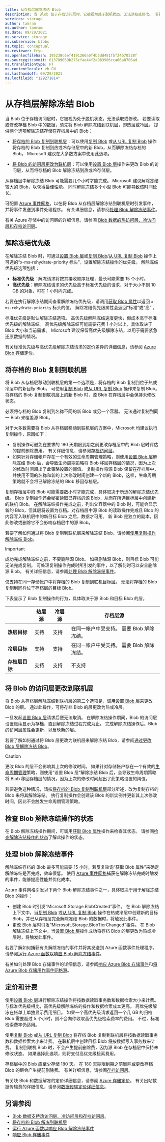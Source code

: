 ```yaml
---
title: 从存档层解除冻结 Blob
description: 当 Blob 位于存档访问层时，它被视为处于脱机状态，无法读取或修改。 若要读取或修改存档 Blob 中的数据，须先将 Blob 解除冻结到联机层，即热层或冷层。
services: storage
author: tamram
ms.author: tamram
ms.date: 09/29/2021
ms.service: storage
ms.subservice: blobs
ms.topic: conceptual
ms.reviewer: fryu
ms.openlocfilehash: 195238c6ef4191266a0f4b5dd481fbf24b70528f
ms.sourcegitcommit: 613789059b275cfae44f2a983906cca06a8706ad
ms.translationtype: HT
ms.contentlocale: zh-CN
ms.lasthandoff: 09/29/2021
ms.locfileid: "129271814"
---
```

# <a name="blob-rehydration-from-the-archive-tier"></a>从存档层解除冻结 Blob

当 Blob 位于存档访问层时，它被视为处于脱机状态，无法读取或修改。 若要读取或修改存档 Blob 中的数据，须先将 Blob 解除冻结到联机层，即热层或冷层。 提供两个选项解除冻结存储在存档层中的 Blob：

- [将存档的 Blob 复制到联机层](#copy-an-archived-blob-to-an-online-tier)：可以使用[复制 Blob](/rest/api/storageservices/copy-blob) 或[从 URL 复制 Blob](/rest/api/storageservices/copy-blob-from-url) 操作将存档的 Blob 复制到热或冷存储层中的新 Blob，从而解除冻结存档的 Blob。 Microsoft 建议在大多数方案中使用此选项。

- [将 Blob 的访问层更改为联机层](#change-a-blobs-access-tier-to-an-online-tier)：可以使用[设置 Blob 层](/rest/api/storageservices/set-blob-tier)操作来更改 Blob 的访问层，从而将存档的 Blob 解除冻结到热或冷存储层。

从存档层中解除冻结 Blob 可能需要几个小时才能完成。 Microsoft 建议解除冻结较大的 Blob，以获得最佳性能。 同时解除冻结多个小型 Blob 可能导致该时间延长。

可配置 [Azure 事件网格](../../event-grid/overview.md)，以在将 Blob 从存档层解除冻结到联机层时引发事件，并将事件发送到事件处理程序。 有关详细信息，请参阅[处理 Blob 解除冻结事件](#handle-an-event-on-blob-rehydration)。

有关 Azure 存储中的访问层的详细信息，请参阅 [Blob 数据的热访问层、冷访问层和存档访问层](access-tiers-overview.md)。

## <a name="rehydration-priority"></a>解除冻结优先级

在解除冻结 Blob 时，可通过[设置 Blob 层](/rest/api/storageservices/set-blob-tier)或[复制 Blob](/rest/api/storageservices/copy-blob)/[从 URL 复制 Blob](/rest/api/storageservices/copy-blob-from-url) 操作上可选的“x-ms-rehydrate-priority 标头”，设置解除冻结操作的优先级。 解除冻结优先级选项包括：

- **标准优先级**：解冻请求将按其接收顺序处理，最长可能需要 15 个小时。
- **高优先级**：解除冻结请求的优先级高于标准优先级的请求，对于大小不到 10 GB 的对象，可在 1 小时内完成。

若要在执行解除冻结期间查看解除冻结优先级，请调用[获取 Blob 属性](/rest/api/storageservices/get-blob-properties)以返回 `x-ms-rehydrate-priority` 标头的值。 解除冻结优先级属性会返回“标准”或“高” 。

标准优先级是默认解除冻结选项。 高优先级解除冻结速度更快，但成本高于标准优先级的解除冻结。 高优先级解除冻结可能需要花费 1 小时以上，具体取决于 Blob 大小和当前需求。 Microsoft 建议保留高优先级解除冻结，以用于需要紧急还原数据的情况。

有关标准优先级与高优先级解除冻结请求的定价差异的详细信息，请参阅 [Azure Blob 存储定价](https://azure.microsoft.com/pricing/details/storage/blobs/)。

## <a name="copy-an-archived-blob-to-an-online-tier"></a>将存档的 Blob 复制到联机层

将 Blob 从存档层移动到联机层的第一个选项是，将存档的 Blob 复制到位于热或冷层中的新目标 Blob。 可使用[复制 Blob](/rest/api/storageservices/copy-blob) 或[从 URL 复制 Blob](/rest/api/storageservices/copy-blob-from-url) 操作来复制 Blob。 将存档的 Blob 复制到联机层上的新 Blob 时，源 Blob 在存档层中会保持未修改状态。

必须将存档的 Blob 复制到名称不同的新 Blob 或另一个容器。 无法通过复制到同一 Blob 来覆盖源 Blob。

对于大多数需要将 Blob 从存档层移动到联机层的方案中，Microsoft 均建议执行复制操作，原因如下：

- 复制操作可避免在要求的 180 天期限到期之前更改存档层中的 Blob 层时评估的提前删除费用。 有关详细信息，请参阅[存档访问层](access-tiers-overview.md#archive-access-tier)。
- 如果针对存储帐户存在一个有效的生命周期管理策略，则使用[设置 Blob 层](/rest/api/storageservices/set-blob-tier)解除冻结 Blob 后，会导致生命周期策略将 Blob 移回存档层的情况，因为上次的修改时间超出了此策略设置的阈值。 复制操作将源 Blob 保留在存档层中，并使用不同的名称和新的上次修改时间创建一个新的 Blob，这样，生命周期策略就不会将已解除冻结的 Blob 移回存档层。

复制存档层中的 Blob 可能需要数小时才能完成，具体取决于所选的解除冻结优先级。 Blob 复制操作还会秘密读取已存档的源 Blob，从而在所选目标层中创建新的联机 Blob。 在解除冻结操作完成之前，列出父容器中的 Blob 时，可能会显示新的 Blob，但其层将设置为存档。对存档层中源 Blob 的读取操作完成且 Blob 的内容写入联机层中的新目标 Blob 之后，数据才可用。 新 Blob 是独立的副本，因此修改或删除它不会影响存档层中的源 Blob。

若要了解如何通过将 Blob 复制到联机层来解除冻结 Blob，请参阅[使用复制操作解除冻结 Blob](archive-rehydrate-to-online-tier.md#rehydrate-a-blob-with-a-copy-operation)。

> [!IMPORTANT]
> 成功完成解除冻结之前，不要删除源 Blob。 如果删除源 Blob，则目标 Blob 可能无法完成复制。 可处理复制操作完成时所引发的事件，以了解何时可以安全删除源 Blob。 有关详细信息，请参阅[处理 Blob 解除冻结事件](#handle-an-event-on-blob-rehydration)。

仅支持在同一存储帐户中将存档的 Blob 复制到联机目标层。 无法将存档的 Blob 复制到同样位于存档层的目标 Blob。

下表显示了 Blob 复制操作的行为，具体取决于源 Blob 和目标 Blob 的层。

|  | **热层源** | **冷层源** | **存档层源** |
|--|--|--|--|
| **热层目标** | 支持 | 支持 | 在同一帐户中受支持。 需要 Blob 解除冻结。 |
| **冷层目标** | 支持 | 支持 | 在同一帐户中受支持。 需要 Blob 解除冻结。 |
| **存档层目标** | 支持 | 支持 | 不支持 |

## <a name="change-a-blobs-access-tier-to-an-online-tier"></a>将 Blob 的访问层更改到联机层

将 Blob 从存档层解除冻结到联机层的第二个选项是，调用[设置 Blob 层](/rest/api/storageservices/set-blob-tier)来更改 Blob 的层。 通过此操作，可将存档 Blob 的层更改为热或冷层。

一旦发起[设置 Blob 层](/rest/api/storageservices/set-blob-tier)请求后便无法取消。 在解除冻结操作期间，Blob 的访问层设置继续显示为存档，直到解除冻结过程完成为止。 完成解除冻结操作后，Blob 的访问层属性会更新，以反映新的层。

若要了解如何通过将 Blob 层更改为联机层来解除冻结 Blob，请参阅[通过更改 Blob 层解除冻结 Blob](archive-rehydrate-to-online-tier.md#rehydrate-a-blob-by-changing-its-tier)。

> [!CAUTION]
> 更改 Blob 的层不会影响其上次的修改时间。 如果针对存储帐户存在一个有效的[生命周期管理](./lifecycle-management-overview.md)策略，则使用“设置 Blob 层”解除冻结 Blob 后，会导致生命周期策略将 Blob 移回存档层的情况，因为上次的修改时间超出了此策略设置的阈值。
>
> 若要避免这种情况，请按[将存档的 Blob 复制到联机层](#copy-an-archived-blob-to-an-online-tier)部分所述，改为复制存档的 Blob 来将其解除冻结。 执行复制操作会创建该 Blob 的新实例并更新其上次修改时间，因此不会触发生命周期管理策略。

## <a name="check-the-status-of-a-blob-rehydration-operation"></a>检查 Blob 解除冻结操作的状态

在 Blob 解除冻结操作期间，可调用[获取 Blob 属性](/rest/api/storageservices/get-blob-properties)操作来检查其状态。 请参阅[检查解除冻结操作的状态](archive-rehydrate-to-online-tier.md#check-the-status-of-a-rehydration-operation)了解此操作的状态。

## <a name="handle-an-event-on-blob-rehydration"></a>处理 blob 解除冻结事件

解除冻结存档的 Blob 最多可能需要 15 小时，若反复轮询“获取 Blob 属性”来确定解除冻结是否完成，效率很低。 使用 [Azure 事件网格](../../event-grid/overview.md)捕获在解除冻结完成时触发的事件，能够提高性能并优化成本。

Azure 事件网格引发以下两个 Blob 解除冻结事件之一，具体取决于用于解除冻结 Blob 的操作：

- 创建 Blob 时引发“Microsoft.Storage.BlobCreated”事件。 在 Blob 解除冻结上下文中，当[复制 Blob](/rest/api/storageservices/copy-blob) 或[从 URL 复制 Blob](/rest/api/storageservices/copy-blob-from-url) 操作在热或冷层中创建新的目标 Blob，并已从存档层完全解除冻结 Blob 的数据时，将触发此事件。
- 更改 Blob 层时引发“Microsoft.Storage.BlobTierChanged”事件。 在 Blob 解除冻结上下文中，当[设置 Blob 层](/rest/api/storageservices/set-blob-tier)操作成功将存档 Blob 的层更改为热或冷层时，将触发此事件。

若要了解如何捕获有关解除冻结的事件并将其发送到 Azure 函数事件处理程序，请参阅[运行 Azure 函数以响应 Blob 解除冻结事件](archive-rehydrate-handle-event.md)。

有关如何处理 Blob 存储事件的详细信息，请参阅[响应 Azure Blob 存储事件](storage-blob-event-overview.md)和[将 Azure Blob 存储用作事件网格源](../../event-grid/event-schema-blob-storage.md)。

## <a name="pricing-and-billing"></a>定价和计费

使用[设置 Blob 层](/rest/api/storageservices/set-blob-tier)进行解除冻结操作将按数据读取事务数和数据检索大小来计费。 与标准优先级相比，高优先级解除冻结的操作和数据检索成本更高。 高优先级解冻在帐单上单独显示费用细目。 如果一个高优先级请求返回一个几 GB 的归档 Blob 需要超过 5 个小时，则不会向你收取高优先级检索费率的费用。 不过，标准检索费率仍适用。

使用[复制 Blob](/rest/api/storageservices/copy-blob) 或[从 URL 复制 Blob](/rest/api/storageservices/copy-blob-from-url) 将存档 Blob 复制到联机层将按数据读取事务数和数据检索大小来计费。 在联机层中创建目标 Blob 将按数据写入事务数来计费。 复制到联机 Blob 时，不会产生提前删除费，因为源 Blob 在存档层中保持未修改状态。 如果选择此选项，则将支付高优先级检索费用。

存档层中的 Blob 应至少存储 180 天。 在 180 天期限到期之前删除或更改存档 Blob 的层会产生提前删除费。 有关详细信息，请参阅[存档访问层](access-tiers-overview.md#archive-access-tier)。

有关块 Blob 和数据解冻的定价详细信息，请参阅 [Azure 存储定价](https://azure.microsoft.com/pricing/details/storage/blobs/)。 有关出站数据传输费的详细信息，请参阅[数据传输定价详细信息](https://azure.microsoft.com/pricing/details/data-transfers/)。

## <a name="see-also"></a>另请参阅

- [Blob 数据支持热访问层、冷访问层和存档访问层](access-tiers-overview.md)。
- [将存档的 Blob 解冻到联机层](archive-rehydrate-to-online-tier.md)
- [运行 Azure 函数以响应 Blob 解除冻结事件](archive-rehydrate-handle-event.md)
- [响应 Blob 存储事件](storage-blob-event-overview.md)